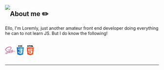<a href="https://discord.com/users/597072695875600385"><img align="left" src="https://lanyard-profile-readme.vercel.app/api/597072695875600385?theme=dark&bg=161b22&animated=false&hideDiscrim=true&borderRadius=5px"/></a>

<h2>About me ✏️</h2>
<p> Ello, I'm Loremly, just another amateur front end developer doing everything he can to not learn JS. But I do know the following!</p>

<br>

<div>
    <div style="display:flex;flex-direction:row;">
        <img src="https://raw.githubusercontent.com/devicons/devicon/master/icons/sass/sass-original.svg" height="33">
        <img src="https://raw.githubusercontent.com/devicons/devicon/master/icons/css3/css3-original-wordmark.svg" height="33">
        <img src="https://raw.githubusercontent.com/devicons/devicon/master/icons/html5/html5-original-wordmark.svg" height="33">
    </div>
</div>
<br>

___
